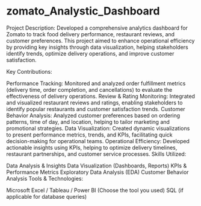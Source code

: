 # zomato_Analystic_Dashboard
Project Description:
Developed a comprehensive analytics dashboard for Zomato to track food delivery performance, restaurant reviews, and customer preferences. This project aimed to enhance operational efficiency by providing key insights through data visualization, helping stakeholders identify trends, optimize delivery operations, and improve customer satisfaction.

Key Contributions:

Performance Tracking: Monitored and analyzed order fulfillment metrics (delivery time, order completion, and cancellations) to evaluate the effectiveness of delivery operations.
Review & Rating Monitoring: Integrated and visualized restaurant reviews and ratings, enabling stakeholders to identify popular restaurants and customer satisfaction trends.
Customer Behavior Analysis: Analyzed customer preferences based on ordering patterns, time of day, and location, helping to tailor marketing and promotional strategies.
Data Visualization: Created dynamic visualizations to present performance metrics, trends, and KPIs, facilitating quick decision-making for operational teams.
Operational Efficiency: Developed actionable insights using KPIs, helping to optimize delivery timelines, restaurant partnerships, and customer service processes.
Skills Utilized:

Data Analysis & Insights
Data Visualization (Dashboards, Reports)
KPIs & Performance Metrics
Exploratory Data Analysis (EDA)
Customer Behavior Analysis
Tools & Technologies:

Microsoft Excel / Tableau / Power BI (Choose the tool you used)
SQL (if applicable for database queries)
